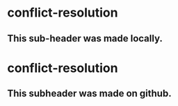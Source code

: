# conflict-resolution

## This sub-header was made locally.
# conflict-resolution

## This subheader was made on github.
